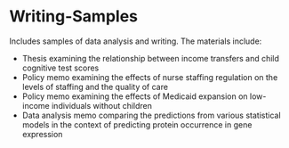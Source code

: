 # Writing-Samples
Includes samples of data analysis and writing.  The materials include:
- Thesis examining the relationship between income transfers and child cognitive test scores
- Policy memo examining the effects of nurse staffing regulation on the levels of staffing and the quality of care
- Policy memo examining the effects of Medicaid expansion on low-income individuals without children
- Data analysis memo comparing the predictions from various statistical models in the context of predicting protein occurrence in gene expression
